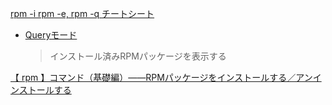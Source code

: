 [rpm -i rpm -e, rpm -q チートシート](https://qiita.com/i13ame/items/f585c2c4aed3a8b77d57)

- [Queryモード](https://qiita.com/i13ame/items/f585c2c4aed3a8b77d57#query%E3%83%A2%E3%83%BC%E3%83%89)
  > インストール済みRPMパッケージを表示する

[【 rpm 】コマンド（基礎編）――RPMパッケージをインストールする／アンインストールする](https://atmarkit.itmedia.co.jp/ait/articles/1609/13/news024.html)

